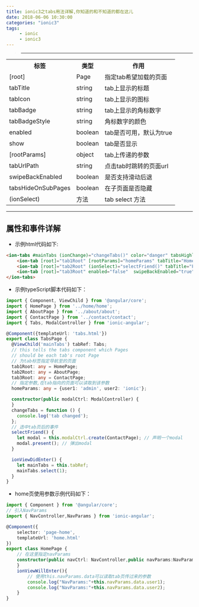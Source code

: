 ```yaml
---
title: ionic3之tabs用法详解,你知道的和不知道的都在这儿
date: 2018-06-06 10:30:00
categories: "ionic3"
tags:
     - ionic
     - ionic3
---
```


> ***

<table> 
  <tr> 
    <th>标签</th> 
    <th>类型</th> 
    <th>作用</th> 
  </tr>
  <tr> 
    <td>[root]</td> 
    <td>Page</td> 
    <td>指定tab希望加载的页面</td> 
  </tr> 
  <tr> 
    <td>tabTitle</td> 
    <td>string</td> 
    <td>tab上显示的标题</td> 
  </tr> 
  <tr> 
    <td>tabIcon</td> 
    <td>string</td> 
    <td>tab上显示的图标</td> 
  </tr> 
  <tr> 
    <td>tabBadge</td> 
    <td>string</td> 
    <td>tab上显示的角标数字</td> 
  </tr> 
  <tr> 
    <td>tabBadgeStyle</td> 
    <td>string</td> 
    <td>角标数字的颜色</td> 
  </tr>
 <tr> 
   <td>enabled</td> 
   <td>boolean</td> 
   <td>tab是否可用，默认为true</td> 
 </tr> 
 <tr> 
   <td>show</td> 
   <td>boolean</td> 
   <td>tab是否显示</td> 
 </tr> 
 <tr> 
   <td>[rootParams]</td> 
   <td>object</td> 
   <td>tab上传递的参数</td> 
 </tr>  
 <tr> 
   <td>tabUrlPath</td> 
   <td>string</td> 
   <td>点击tab时跳转的页面url</td> 
 </tr>  
 <tr> 
   <td>swipeBackEnabled</td> 
   <td>boolean</td> 
   <td>是否支持滑动后退</td> 
 </tr>  
 <tr> 
   <td>tabsHideOnSubPages</td> 
   <td>boolean</td> 
   <td>在子页面是否隐藏</td> 
 </tr>  
 <tr> 
   <td>(ionSelect)</td> 
   <td>方法</td> 
   <td>tab select 方法</td> 
 </tr>  
</table>

 ***

 <!-- more -->

## 属性和事件详解

* 示例html代码如下:

```html
<ion-tabs #mainTabs (ionChange)="changeTabs()" color="danger" tabsHighlight="true">
    <ion-tab [root]="tab1Root" [rootParams]="homeParams" tabTitle="Home" tabIcon="home"></ion-tab>
    <ion-tab [root]="tab2Root" (ionSelect)="selectFriend()" tabTitle="Friends" tabIcon="aperture" tabBadge="3" tabBadgeStyle="danger"></ion-tab>
    <ion-tab [root]="tab3Root" enabled="false"  swipeBackEnabled="true" tabTitle="Contact" tabIcon="contacts"></ion-tab>
</ion-tabs>
```

* 示例typeScript脚本代码如下：

```typescript
import { Component, ViewChild } from '@angular/core';
import { HomePage } from '../home/home';
import { AboutPage } from '../about/about';
import { ContactPage } from '../contact/contact';
import { Tabs, ModalController } from 'ionic-angular';

@Component({templateUrl: 'tabs.html'})
export class TabsPage {
  @ViewChild('mainTabs') tabRef: Tabs;
  // this tells the tabs component which Pages
  // should be each tab's root Page
  // 为tab标签指定导航至的页面
  tab1Root: any = HomePage;
  tab2Root: any = AboutPage;
  tab3Root: any = ContactPage;
  // 指定参数,在tab指向的页面可以读取到该参数
  homeParams: any = {user1: 'admin', user2: 'ionic'};

  constructor(public modalCtrl: ModalController) {
  }
  changeTabs = function () {
    console.log('tab changed');
  };
  // 选中tab页后的事件
  selectFriend() {
    let modal = this.modalCtrl.create(ContactPage); // 声明一个modal
    modal.present(); // 弹出modal
  }

  ionViewDidEnter() {
    let mainTabs = this.tabRef;
    mainTabs.select(1);
  }
}
```

* home页使用参数示例代码如下：
```typescript
import { Component } from '@angular/core';
// 引入NavParams
import { NavController,NavParams } from 'ionic-angular';

@Component({
    selector: 'page-home',
    templateUrl: 'home.html'
})
export class HomePage {
    // 在这里指定navParams
    constructor(public navCtrl: NavController,public navParams:NavParams) {
    }
    ionViewWillEnter(){
        // 使用this.navParams.data可以读取tab页传过来的参数
        console.log("NavParams:"+this.navParams.data.user1);
        console.log("NavParams:"+this.navParams.data.user2);
    }
}
```
